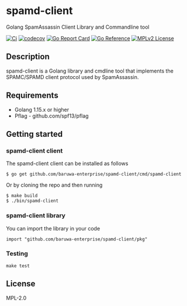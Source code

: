 # spamd-client

Golang SpamAssassin Client Library and Commandline tool

[![Ci](https://github.com/baruwa-enterprise/spamd-client/workflows/Ci/badge.svg)](https://github.com/baruwa-enterprise/spamd-client/actions?query=workflow%3ACi)
[![codecov](https://codecov.io/gh/baruwa-enterprise/spamd-client/branch/master/graph/badge.svg)](https://codecov.io/gh/baruwa-enterprise/spamd-client)
[![Go Report Card](https://goreportcard.com/badge/github.com/baruwa-enterprise/spamd-client)](https://goreportcard.com/report/github.com/baruwa-enterprise/spamd-client)
[![Go Reference](https://pkg.go.dev/badge/github.com/baruwa-enterprise/spamd-client.svg)](https://pkg.go.dev/github.com/baruwa-enterprise/spamd-client)
[![MPLv2 License](https://img.shields.io/badge/license-MPLv2-blue.svg?style=flat-square)](https://www.mozilla.org/MPL/2.0/)

## Description

spamd-client is a Golang library and cmdline tool that implements the
SPAMC/SPAMD client protocol used by SpamAssassin.

## Requirements

* Golang 1.15.x or higher
* Pflag - github.com/spf13/pflag

## Getting started

### spamd-client client

The spamd-client client can be installed as follows

```console
$ go get github.com/baruwa-enterprise/spamd-client/cmd/spamd-client
```

Or by cloning the repo and then running

```console
$ make build
$ ./bin/spamd-client
```

### spamd-client library

You can import the library in your code

```golang
import "github.com/baruwa-enterprise/spamd-client/pkg"
```

### Testing

``make test``

## License

MPL-2.0
